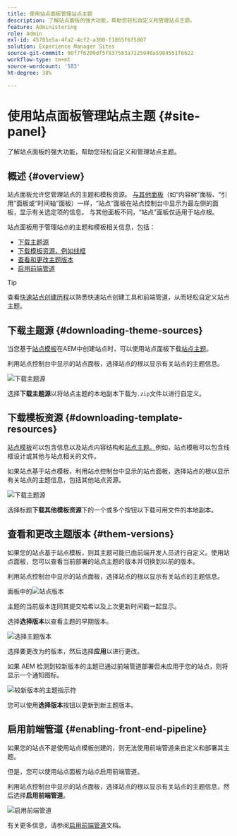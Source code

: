 ```yaml
---
title: 使用站点面板管理站点主题
description: 了解站点面板的强大功能，帮助您轻松自定义和管理站点主题。
feature: Administering
role: Admin
exl-id: 45785e5a-4fa2-4cf2-a300-f1865f6f5807
solution: Experience Manager Sites
source-git-commit: 90f7f6209df5f837583a7225940a5984551f6622
workflow-type: tm+mt
source-wordcount: '583'
ht-degree: 38%

---
```



# 使用站点面板管理站点主题 {#site-panel}

了解站点面板的强大功能，帮助您轻松自定义和管理站点主题。

## 概述 {#overview}

站点面板允许您管理站点的主题和模板资源。 [与其他面板](/help/sites-cloud/authoring/sites-console/console-side-panel.md)（如“内容树”面板、“引用”面板或“时间轴”面板）一样，“站点”面板在站点控制台中显示为最左侧的面板，显示有关选定项的信息。 与其他面板不同，“站点”面板仅适用于站点根。

站点面板用于管理站点的主题和模板相关信息，包括：

* [下载主题源](#downloading-theme-sources)
* [下载模板资源，例如线框](#downloading-template-resources)
* [查看和更改主题版本](#theme-vrsions)
* [启用前端管道](#enabling-the-front-end-pipeline)

>[!TIP]
>
>查看[快速站点创建历程](/help/journey-sites/quick-site/overview.md)以熟悉快速站点创建工具和前端管道，从而轻松自定义站点主题。

## 下载主题源 {#downloading-theme-sources}

当您基于[站点模板](site-templates.md)在AEM中创建站点时，可以使用站点面板下载[站点主题](site-themes.md)。

利用站点控制台中显示的站点面板，选择站点的根以显示有关站点的主题信息。

![下载主题源](/help/sites-cloud/administering/assets/download-theme-wireframe.png)

选择&#x200B;**下载主题源**&#x200B;以将站点主题的本地副本下载为`.zip`文件以进行自定义。

## 下载模板资源 {#downloading-template-resources}

[站点模板](site-templates.md)可以包含信息以及站点内容结构和[站点主题。](site-themes.md)例如，站点模板可以包含线框设计或其他与站点相关的文件。

如果站点基于站点模板，利用站点控制台中显示的站点面板，选择站点的根以显示有关站点的主题信息，包括其他站点资源。

![下载主题源](/help/sites-cloud/administering/assets/download-theme-wireframe.png)

选择标题&#x200B;**下载其他模板资源**&#x200B;下的一个或多个按钮以下载可用文件的本地副本。

## 查看和更改主题版本 {#them-versions}

如果您的站点基于站点模板，则其主题可能已由前端开发人员进行自定义。使用站点面板，您可以查看当前部署的站点主题的版本并切换到以前的版本。

利用站点控制台中显示的站点面板，选择站点的根以显示有关站点的主题信息。

面板中的![站点版本](/help/sites-cloud/administering/assets/theme-versions.png)

主题的当前版本连同其提交哈希以及上次更新时间戳一起显示。

选择&#x200B;**选择版本**&#x200B;以查看主题的早期版本。

![选择主题版本](/help/sites-cloud/administering/assets/select-theme-versions.png)

选择要更改为的版本，然后选择&#x200B;**应用**&#x200B;以进行更改。

如果 AEM 检测到较新版本的主题已通过前端管道部署但未应用于您的站点，则将显示一个通知图标。

![较新版本的主题指示符](/help/sites-cloud/administering/assets/new-theme-version.png)

您可以使用&#x200B;**选择版本**&#x200B;按钮以更新到新主题版本。

## 启用前端管道 {#enabling-front-end-pipeline}

如果您的站点不是使用站点模板创建的，则无法使用前端管道来自定义和部署其主题。

但是，您可以使用站点面板为站点启用前端管道。

利用站点控制台中显示的站点面板，选择站点的根以显示有关站点的主题信息，然后选择&#x200B;**启用前端管道**。

![启用前端管道](/help/sites-cloud/administering/assets/enable-fep.png)

有关更多信息，请参阅[启用前端管道](enable-front-end-pipeline.md)文档。
